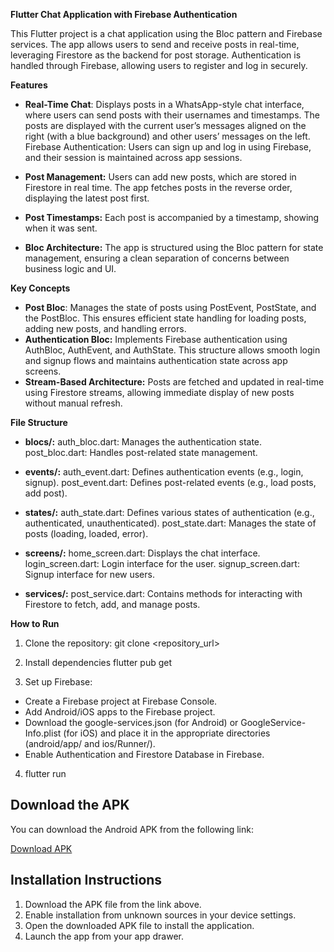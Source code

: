 **Flutter Chat Application with Firebase Authentication**


This Flutter project is a chat application using the Bloc pattern and Firebase services. The app allows users to send and receive posts in real-time, leveraging Firestore as the backend for post storage. Authentication is handled through Firebase, allowing users to register and log in securely.

**Features**
- **Real-Time Chat**: Displays posts in a WhatsApp-style chat interface, where users can send posts with their usernames and timestamps. The posts are displayed with the current user’s messages aligned on the right (with a blue background) and other users’ messages on the left.
Firebase Authentication: Users can sign up and log in using Firebase, and their session is maintained across app sessions.

- **Post Management:** Users can add new posts, which are stored in Firestore in real time. The app fetches posts in the reverse order, displaying the latest post first.
- **Post Timestamps:** Each post is accompanied by a timestamp, showing when it was sent.
- **Bloc Architecture:** The app is structured using the Bloc pattern for state management, ensuring a clean separation of concerns between business logic and UI.

**Key Concepts**
- **Post Bloc**: Manages the state of posts using PostEvent, PostState, and the PostBloc. This ensures efficient state handling for loading posts, adding new posts, and handling errors.
- **Authentication Bloc:** Implements Firebase authentication using AuthBloc, AuthEvent, and AuthState. This structure allows smooth login and signup flows and maintains authentication state across app screens.
- **Stream-Based Architecture:** Posts are fetched and updated in real-time using Firestore streams, allowing immediate display of new posts without manual refresh.


**File Structure**
- **blocs/:**
auth_bloc.dart: Manages the authentication state.
post_bloc.dart: Handles post-related state management.

- **events/:**
auth_event.dart: Defines authentication events (e.g., login, signup).
post_event.dart: Defines post-related events (e.g., load posts, add post).

- **states/:**
auth_state.dart: Defines various states of authentication (e.g., authenticated, unauthenticated).
post_state.dart: Manages the state of posts (loading, loaded, error).

- **screens/:**
home_screen.dart: Displays the chat interface.
login_screen.dart: Login interface for the user.
signup_screen.dart: Signup interface for new users.

- **services/:**
post_service.dart: Contains methods for interacting with Firestore to fetch, add, and manage posts.

**How to Run**

1. Clone the repository:
git clone <repository_url>

2. Install dependencies
flutter pub get

3. Set up Firebase:

- Create a Firebase project at Firebase Console.
- Add Android/iOS apps to the Firebase project.
- Download the google-services.json (for Android) or GoogleService-Info.plist (for iOS) and place it in the appropriate directories (android/app/ and ios/Runner/).
- Enable Authentication and Firestore Database in Firebase.

4. flutter run

## Download the APK

You can download the Android APK from the following link:

[Download APK](https://drive.google.com/file/d/1KSyh_s4yO3mT92X92PPUKrXdmd-M788E/view?usp=drive_link)

## Installation Instructions

1. Download the APK file from the link above.
2. Enable installation from unknown sources in your device settings.
3. Open the downloaded APK file to install the application.
4. Launch the app from your app drawer.



